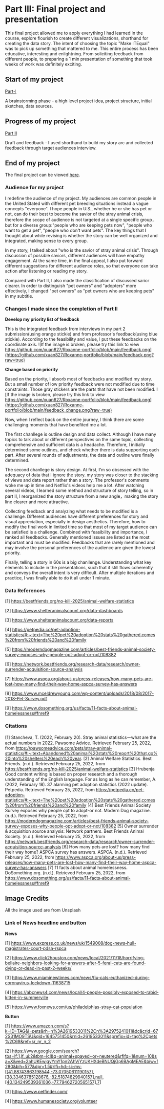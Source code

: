 # Part III: Final project and presentation
This final project allowed me to apply everything I had learned in the course, explore flourish to create different visualizations, shorthand for creating the data story. The intent of choosing the topic "Make ITEqual" was to pick up something that mattered to me. This entire process has been educative, interesting and enlightning. From soliciting feedback from different people, to preparing a 1 min presentation of something that took weeks of work was definitely exciting.

## Start of my project
[Part-I](final_project.md)

A brainstorming phase - a high level project idea, project structure, initial sketches, data sources.

## Progress of my project
[Part II](final_project_part2.md)

Draft and feedback - I used shorthand to build my story arc and collected feedback through target audiences interview.

## End of my project

The final project can be viewed [here](https://preview.shorthand.com/LnVw0Ebe3I0w92FY?_gl=1*s7cwqf*_gcl_aw*R0NMLjE2NDUwNDg4NTYuQ2owS0NRaUEzcktRQmhDTkFSSXNBQ1VFV19ZR1c5QjFhU1d3MUJWVVZsbEpZRnAyMkpHMUF5Wnp1bU41RnhoM0ZBa0dwNFhMRlZxSGlac2FBck9ZRUFMd193Y0I.).

### Audience for my project
I redefine the audience of my project. My audiences are common people in the United Stated with different pet breeding situations instead a vague concepts "everyone". I hope people in U.S., whether he or she has pet or not, can do their best to become the savior of the stray animal crisis, therefore the scope of audience is not targeted at a single specific group，but for a diverse group:"people who are keeping pets now", "people who want to get a pet", "people who don't want pets". The key things that I thought about while revising is whether the story can be well organized and integrated, making sense to every group.

In my story, I talked about "who is the savior of stray animal crisis". Through discussion of possible saviors, different audiences will have empathy engagement. At the same time, in the final appeal, I also put forward different suggestions for different audience roles, so that everyone can take action after listening or reading my story.

Compared with Part II, I also made the classification of discussed sarior clearer. In order to distinguish "pet owners" and "adopters" more effectively, I changed "pet owners" as "pet owners who are keeping pets" in my subtitle.

### Changes I made since the completion of Part II
**Develop my priority list of feedback** 

This is the integrated feedback from interviews in my part 2 submission(using orange stickie) and from professor's feedback(using blue stickie). According to the feasibility and value, I put these feedbacks on the coordinate axis.
![If the image is broken, please try this link to view https://github.com/xuan827/Roxanne-portfolio/blob/main/feedback.png](https://github.com/xuan827/Roxanne-portfolio/blob/main/feedback.png?raw=true)

**Change based on priority**

Based on the priority, I absorb most of feedbacks and modified my story. But a small number of low priority feedback were not modified due to time constraints. Those gray stickers are the parts that have not been modified.
![If the image is broken, please try this link to view https://github.com/xuan827/Roxanne-portfolio/blob/main/feedback.png](https://github.com/xuan827/Roxanne-portfolio/blob/main/feedback_change.png?raw=true)

Now, when I reflect back on the entire journey, I think there are some challenging moments that have benefited me a lot. 

The first chanllege is outline design and data collect. Although I have many topics to talk about or different perspectives on the same topic, collecting comprehensive and sufficient data is a headache. Therefore, I initially determined some outlines, and check whether there is data supporting each part. After several rounds of adjustments, the data and outline were finally determined.

The second chanllege is story design. At first, I'm so obsessed with the adequacy of data that I ignore the story. my story was closer to the stacking of views and data report rather than a story. The professor's comments woke me up in time and Netflix's videos help me a lot. After watching several videos, I learned some method and structure of story telling, so in part II, I reorganized the story structure from a new angle，making the story line clearer and more attractive. 

Collecting feedback and analyzing what needs to be modified is a challenge. Different audiences have different preferences for story and visual appreciation, especially in design aesthetics. Therefore, how to modify the final work in limited time so that most of my target audience can be satisfied is a challenge. Combined with feasibility and importance, I ranked all feedbacks. Generally mentioned issues are listed as the most important and must be modified. Feedbacks that are rarely mentioned and may involve the personal preferences of the audience are given the lowest priority.

Finally, telling a story in 60s is a big chanllenge. Understanding what key elements to include in the presentations, such that it still flows coherently and conveys the overall intent is very difficult. After multiple iterations and practice, I was finally able to do it all under 1 minute.

### Data References
[1] https://bestfriends.org/no-kill-2025/animal-welfare-statistics

[2] https://www.shelteranimalscount.org/data-dashboards

[3] https://www.shelteranimalscount.org/data-reports

[4] https://petpedia.co/pet-adoption-statistics/#:~:text=The%20pet%20adoption%20stats%20gathered,comes%20from%20friends%20and%20family

[5] https://moderndogmagazine.com/articles/best-friends-animal-society-survey-exposes-why-people-opt-adopt-or-not/108382

[6] https://network.bestfriends.org/research-data/research/owner-surrender-acquisition-source-analysis

[7] https://www.aspca.org/about-us/press-releases/how-many-pets-are-lost-how-many-find-their-way-home-aspca-survey-has-answers

[8] https://www.mceldrewyoung.com/wp-content/uploads/2018/08/2017-2018-Pet-Survey.pdf

[9] https://www.dosomething.org/us/facts/11-facts-about-animal-homelessness#fnref9


### Citations
[1] Stancheva, T. (2022, February 20). Stray animal statisticsーwhat are the actual numbers in 2022. Pawsome Advice. Retrieved February 25, 2022, from https://pawsomeadvice.com/pets/stray-animal-statistics/#:~:text=Abandoned%20animal%20stats%20report%20that,go%20into%20shelters%20each%20year.
[2] Animal Welfare Statistics. Best Friends. (n.d.). Retrieved February 25, 2022, from https://bestfriends.org/no-kill-2025/animal-welfare-statistics 
[3] Hrubenja																							Good content writing is based on proper research and a thorough understanding of the English language. For as long as he can remember, A. (2022, February 18). 37 alarming pet adoption statistics (2022 update). Petpedia. Retrieved February 25, 2022, from https://petpedia.co/pet-adoption-statistics/#:~:text=The%20pet%20adoption%20stats%20gathered,comes%20from%20friends%20and%20family
[4] Best Friends Animal Society Survey exposes why people opt to adopt-or not. Modern Dog magazine. (n.d.). Retrieved February 25, 2022, from https://moderndogmagazine.com/articles/best-friends-animal-society-survey-exposes-why-people-opt-adopt-or-not/108382 
[5] Owner surrender &amp; acquisition source analysis: Network partners. Best Friends Animal Society. (n.d.). Retrieved February 25, 2022, from https://network.bestfriends.org/research-data/research/owner-surrender-acquisition-source-analysis 
[6] How many pets are lost? how many find their way home? ASPCA survey has answers. ASPCA. (n.d.). Retrieved February 25, 2022, from https://www.aspca.org/about-us/press-releases/how-many-pets-are-lost-how-many-find-their-way-home-aspca-survey-has-answers 
[7] 11 facts about animal homelessness. DoSomething.org. (n.d.). Retrieved February 25, 2022, from https://www.dosomething.org/us/facts/11-facts-about-animal-homelessness#fnref9 

## Image Credits 

All the image used are from Unsplash

### Link of News headline and button
**News**

[1] https://www.express.co.uk/news/uk/1549008/dog-news-hull-magistrates-court-pdsa-rspca

[2] https://www.click2houston.com/news/local/2021/11/18/horrifying-bellaire-neighbors-looking-for-answers-after-5-feral-cats-are-found-dying-or-dead-in-past-2-weeks/

[3] https://www.miaminewtimes.com/news/fiu-cats-euthanized-during-coronavirus-lockdown-11638715

[4] https://abcnews4.com/news/local/4-people-possibly-exposed-to-rabid-kitten-in-summerville

[5] https://www.foxnews.com/us/philadelphias-stray-cat-population

**Button**

[1] https://www.amazon.com/s?k=ID+TAG&i=pets&rh=n%3A2619533011%2Cn%3A2975241011&dc&crid=672S31MO9TSU&qid=1645751450&rnid=2619533011&sprefix=id+tag%2Cpets%2C69&ref=sr_nr_n_2

[2] https://www.google.com/search?tbs=lf:1,lf_ui:2&tbm=lcl&q=animal+spayed+or+neutered&rflfq=1&num=10&sa=X&ved=2ahUKEwjqvYmY1pn2AhVjYzUKHXdeBNUQjGp6BAgMEAE&biw=1280&bih=577&dpr=1.5#rlfi=hd:;si:;mv:[[41.88743863198544,-73.07050611190157],[38.33463785128676,-82.51874829940157],null,[40.134249539361036,-77.79462720565157],7]

[3] https://www.petfinder.com/

[4] https://www.humanesociety.org/volunteer



